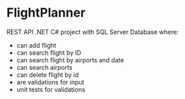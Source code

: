 # FlightPlanner

REST API .NET C# project  with SQL Server Database where: 

- can add flight
- can search flight by ID 
- can search flight by airports and date
- can search airports
- can delete flight by id
- are validations for input
- unit tests for validations
